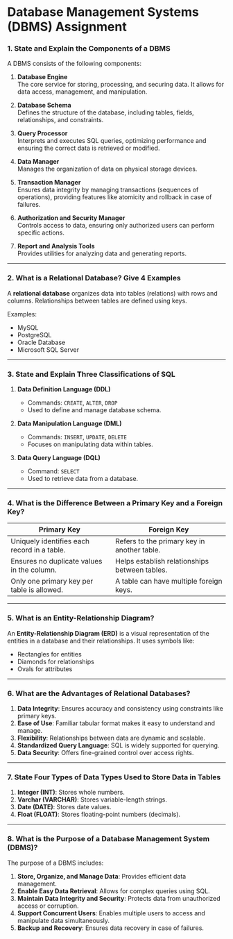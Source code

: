 # Database Management Systems (DBMS) Assignment

### **1. State and Explain the Components of a DBMS**

A DBMS consists of the following components:

1. **Database Engine**  
   The core service for storing, processing, and securing data. It allows for data access, management, and manipulation.

2. **Database Schema**  
   Defines the structure of the database, including tables, fields, relationships, and constraints.

3. **Query Processor**  
   Interprets and executes SQL queries, optimizing performance and ensuring the correct data is retrieved or modified.

4. **Data Manager**  
   Manages the organization of data on physical storage devices.

5. **Transaction Manager**  
   Ensures data integrity by managing transactions (sequences of operations), providing features like atomicity and rollback in case of failures.

6. **Authorization and Security Manager**  
   Controls access to data, ensuring only authorized users can perform specific actions.

7. **Report and Analysis Tools**  
   Provides utilities for analyzing data and generating reports.

---

### **2. What is a Relational Database? Give 4 Examples**

A **relational database** organizes data into tables (relations) with rows and columns. Relationships between tables are defined using keys.

Examples:
- MySQL
- PostgreSQL
- Oracle Database
- Microsoft SQL Server

---

### **3. State and Explain Three Classifications of SQL**

1. **Data Definition Language (DDL)**  
   - Commands: `CREATE`, `ALTER`, `DROP`  
   - Used to define and manage database schema.

2. **Data Manipulation Language (DML)**  
   - Commands: `INSERT`, `UPDATE`, `DELETE`  
   - Focuses on manipulating data within tables.

3. **Data Query Language (DQL)**  
   - Command: `SELECT`  
   - Used to retrieve data from a database.

---

### **4. What is the Difference Between a Primary Key and a Foreign Key?**

| **Primary Key**                          | **Foreign Key**                              |
|------------------------------------------|----------------------------------------------|
| Uniquely identifies each record in a table. | Refers to the primary key in another table.  |
| Ensures no duplicate values in the column. | Helps establish relationships between tables. |
| Only one primary key per table is allowed. | A table can have multiple foreign keys.       |

---

### **5. What is an Entity-Relationship Diagram?**

An **Entity-Relationship Diagram (ERD)** is a visual representation of the entities in a database and their relationships. It uses symbols like:
- Rectangles for entities
- Diamonds for relationships
- Ovals for attributes

---

### **6. What are the Advantages of Relational Databases?**

1. **Data Integrity**: Ensures accuracy and consistency using constraints like primary keys.  
2. **Ease of Use**: Familiar tabular format makes it easy to understand and manage.  
3. **Flexibility**: Relationships between data are dynamic and scalable.  
4. **Standardized Query Language**: SQL is widely supported for querying.  
5. **Data Security**: Offers fine-grained control over access rights.

---

### **7. State Four Types of Data Types Used to Store Data in Tables**

1. **Integer (INT)**: Stores whole numbers.  
2. **Varchar (VARCHAR)**: Stores variable-length strings.  
3. **Date (DATE)**: Stores date values.  
4. **Float (FLOAT)**: Stores floating-point numbers (decimals).

---

### **8. What is the Purpose of a Database Management System (DBMS)?**

The purpose of a DBMS includes:

1. **Store, Organize, and Manage Data**: Provides efficient data management.  
2. **Enable Easy Data Retrieval**: Allows for complex queries using SQL.  
3. **Maintain Data Integrity and Security**: Protects data from unauthorized access or corruption.  
4. **Support Concurrent Users**: Enables multiple users to access and manipulate data simultaneously.  
5. **Backup and Recovery**: Ensures data recovery in case of failures.
